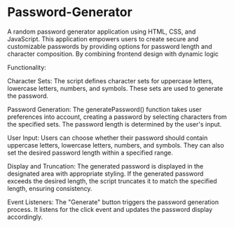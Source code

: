 # Password-Generator
A random password generator application using HTML, CSS, and JavaScript. This application empowers users to create secure and customizable passwords by providing options for password length and character composition. By combining frontend design with dynamic logic


Functionality:

Character Sets: The script defines character sets for uppercase letters, lowercase letters, numbers, and symbols. These sets are used to generate the password.

Password Generation: The generatePassword() function takes user preferences into account, creating a password by selecting characters from the specified sets. The password length is determined by the user's input.

User Input: Users can choose whether their password should contain uppercase letters, lowercase letters, numbers, and symbols. They can also set the desired password length within a specified range.

Display and Truncation: The generated password is displayed in the designated area with appropriate styling. If the generated password exceeds the desired length, the script truncates it to match the specified length, ensuring consistency.

Event Listeners: The "Generate" button triggers the password generation process. It listens for the click event and updates the password display accordingly.
